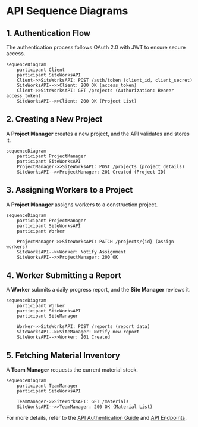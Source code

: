 # API Sequence Diagrams

## 1️. Authentication Flow

The authentication process follows OAuth 2.0 with JWT to ensure secure access.

```mermaid
sequenceDiagram
    participant Client
    participant SiteWorksAPI
    Client->>SiteWorksAPI: POST /auth/token (client_id, client_secret)
    SiteWorksAPI-->>Client: 200 OK (access_token)
    Client->>SiteWorksAPI: GET /projects (Authorization: Bearer access_token)
    SiteWorksAPI-->>Client: 200 OK (Project List)
```

## 2️. Creating a New Project

A **Project Manager** creates a new project, and the API validates and stores it.

```mermaid
sequenceDiagram
    participant ProjectManager
    participant SiteWorksAPI
    ProjectManager->>SiteWorksAPI: POST /projects (project details)
    SiteWorksAPI-->>ProjectManager: 201 Created (Project ID)
```

## 3️. Assigning Workers to a Project

A **Project Manager** assigns workers to a construction project.

```mermaid
sequenceDiagram
    participant ProjectManager
    participant SiteWorksAPI
    participant Worker

    ProjectManager->>SiteWorksAPI: PATCH /projects/{id} (assign workers)
    SiteWorksAPI-->>Worker: Notify Assignment
    SiteWorksAPI-->>ProjectManager: 200 OK
```

## 4️. Worker Submitting a Report

A **Worker** submits a daily progress report, and the **Site Manager** reviews it.

```mermaid
sequenceDiagram
    participant Worker
    participant SiteWorksAPI
    participant SiteManager

    Worker->>SiteWorksAPI: POST /reports (report data)
    SiteWorksAPI-->>SiteManager: Notify new report
    SiteWorksAPI-->>Worker: 201 Created
```

## 5️. Fetching Material Inventory

A **Team Manager** requests the current material stock.

```mermaid
sequenceDiagram
    participant TeamManager
    participant SiteWorksAPI

    TeamManager->>SiteWorksAPI: GET /materials
    SiteWorksAPI-->>TeamManager: 200 OK (Material List)
```

For more details, refer to the [API Authentication Guide](api-authentication.md) and [API Endpoints](api-endpoints.md).
